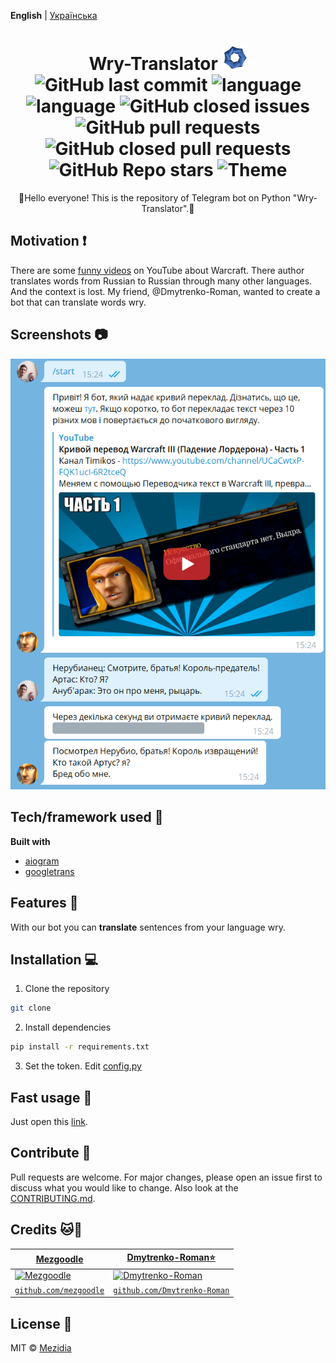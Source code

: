 **English** | [Українська](README.md)

<h1 id="project-title" align="center">
  Wry-Translator <img alt="logo" width="40" height="40" src="https://raw.githubusercontent.com/mezgoodle/images/master/MezidiaLogoTransparent.png" /><br>
  <img alt="GitHub last commit" src="https://img.shields.io/github/last-commit/mezidia/Wry-Translator.svg?style=flat-square&logo=github&logoColor=white">
  <img alt="language" src="https://img.shields.io/badge/language-python-brightgreen?style=flat-square" />
  <img alt="language" src="https://img.shields.io/github/issues/mezidia/Wry-Translator?style=flat-square" />
  <img alt="GitHub closed issues" src="https://img.shields.io/github/issues-closed/mezidia/Wry-Translator?style=flat-square" />
  <img alt="GitHub pull requests" src="https://img.shields.io/github/issues-pr/mezidia/Wry-Translator?style=flat-square" />
  <img alt="GitHub closed pull requests" src="https://img.shields.io/github/issues-pr-closed/mezidia/Wry-Translator?style=flat-square" />
  <img alt="GitHub Repo stars" src="https://img.shields.io/github/stars/mezidia/Wry-Translator?style=flat-square" />
  <img alt="Theme" src="https://img.shields.io/badge/Theme-Bot-brightgreen?style=flat-square" />
</h1>

<p align="center">
🌟Hello everyone! This is the repository of Telegram bot on Python "Wry-Translator".🌟
</p>

## Motivation :exclamation:

There are some [funny videos](https://www.youtube.com/watch?v=-OS8Bu8rWpg&list=PLuijmg4NP_dIOTOyLShoUzLEO8HpALKo5) on YouTube about Warcraft. There author translates words from Russian to Russian through many other languages. And the context is lost. My friend, @Dmytrenko-Roman, wanted to create a bot that can translate words wry.

## Screenshots :camera:

![screenshot](https://raw.githubusercontent.com/mezgoodle/images/master/wry_translator.png)

## Tech/framework used :wrench:

**Built with**

- [aiogram](https://docs.aiogram.dev/)
- [googletrans](https://py-googletrans.readthedocs.io/en/latest/)

## Features :muscle:

With our bot you can **translate** sentences from your language wry.

## Installation :computer:

1. Clone the repository

```bash
git clone
```

2. Install dependencies

```bash
pip install -r requirements.txt
```

3. Set the token. Edit [config.py](tgbot/config.py)

## Fast usage :dash:

Just open this [link](https://t.me/wry_translator_bot).

## Contribute :running:

Pull requests are welcome. For major changes, please open an issue first to discuss what you would like to change. Also look at the [CONTRIBUTING.md](CONTRIBUTING.md).

## Credits :cat::handshake:

| <a  href="https://github.com/mezgoodle"  target="_blank">**Mezgoodle**</a>                                                                          | <a  href="https://github.com/Dmytrenko-Roman"  target="_blank">**Dmytrenko-Roman⭐️**</a>                                                                       |
| --------------------------------------------------------------------------------------------------------------------------------------------------- | --------------------------------------------------------------------------------------------------------------------------------------------------------------- |
| [![Mezgoodle](https://avatars.githubusercontent.com/u/41520940?s=400&u=530e013f3714e81792fc6b99399c7a6eda6ea63d&v=4)](https://github.com/mezgoodle) | [![Dmytrenko-Roman](https://avatars.githubusercontent.com/u/54878089?s=400&u=075796965fc5db27cc5b6b179b9325bf312ce0b9&v=4)](https://github.com/Dmytrenko-Roman) |
| <a  href="https://github.com/mezgoodle"  target="_blank">`github.com/mezgoodle`</a>                                                                 | <a  href="https://github.com/Dmytrenko-Roman"  target="_blank">`github.com/Dmytrenko-Roman`</a>                                                                 |

## License :bookmark:

MIT © [Mezidia](https://github.com/mezidia)
